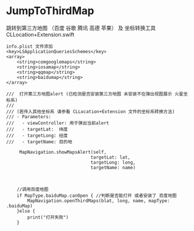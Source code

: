 # JumpToThirdMap
跳转到第三方地图 （百度 谷歌 腾讯 高德 苹果） 及 坐标转换工具  CLLocation+Extension.swift

   
    info.plist 文件添加
   	<key>LSApplicationQueriesSchemes</key>
	<array>
		<string>comgooglemaps</string>
		<string>iosamap</string>
		<string>qqmap</string>
		<string>baidumap</string>
	</array>

    ///  打开第三方地图alert (已检测是否安装第三方地图 未安装不在弹出视图展示 火星坐标系)
    ///
    /// (若传入其他坐标系 请参看 CLLocation+Extension 文件的坐标系转换方法)
    /// - Parameters:
    ///   - viewController: 用于弹出当前alert
    ///   - targetLat:  纬度
    ///   - targetLong: 经度
    ///   - targetName: 目的地

         MapNavigation.showMapsAlert(self,
                                    targetLat: lat,
                                    targetLong: long,
                                    targetName: name)


 
        //调用百度地图
        if MapType.baiduMap.canOpen { //判断是否能打开 或者安装了 百度地图
            MapNavigation.openThirdMaps(blat, long, name, mapType: .baiduMap)
        }else {
            print("打开失败")
        }

 
